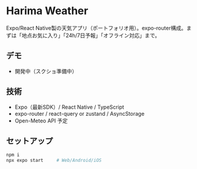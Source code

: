 # Harima Weather
Expo/React Native製の天気アプリ（ポートフォリオ用）。expo-router構成。まずは「地点お気に入り」「24h/7日予報」「オフライン対応」まで。

## デモ
- 開発中（スクショ準備中）

## 技術
- Expo（最新SDK）/ React Native / TypeScript
- expo-router / react-query or zustand / AsyncStorage
- Open-Meteo API 予定

## セットアップ
```bash
npm i
npx expo start     # Web/Android/iOS
